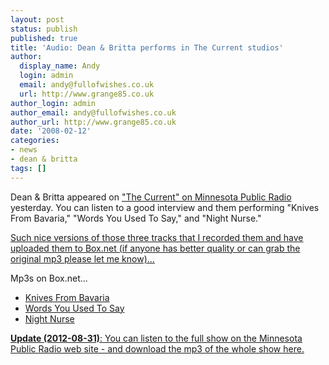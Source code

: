 ```yaml
---
layout: post
status: publish
published: true
title: 'Audio: Dean & Britta performs in The Current studios'
author:
  display_name: Andy
  login: admin
  email: andy@fullofwishes.co.uk
  url: http://www.grange85.co.uk
author_login: admin
author_email: andy@fullofwishes.co.uk
author_url: http://www.grange85.co.uk
date: '2008-02-12'
categories:
- news
- dean & britta
tags: []
---
```

<p>Dean & Britta appeared on <a href="http://minnesota.publicradio.org/display/web/2008/02/11/dean_and_britta/?rsssource=1">"The Current" on Minnesota Public Radio</a> yesterday. You can listen to a good interview and them performing "Knives From Bavaria," "Words You Used To Say," and "Night Nurse."</p>
<p><ins datetime="2008-02-13T21:41:31+00:00">Such nice versions of those three tracks that I recorded them and have uploaded them to Box.net (if anyone has better quality or can grab the original mp3 please let me know)...</p>
<p>Mp3s on Box.net...
<ul>
<li><a href="http://www.box.net/shared/hryfjieos4">Knives From Bavaria</a> </li>
<li><a href="http://www.box.net/shared/dr88vg5yck">Words You Used To Say</a></li>
<li><a href="http://www.box.net/shared/7yhqkktss0">Night Nurse</a></li>
</ul>
<p></ins></p>
<p><ins datetime="2012-08-31T11:17:01+00:00"><strong>Update (2012-08-31)</strong>: You can listen to the <a href="http://minnesota.publicradio.org/display/web/2008/02/11/dean_and_britta/">full show on the Minnesota Public Radio web site</a> - and download the mp3 of the whole show here.</ins></p>
